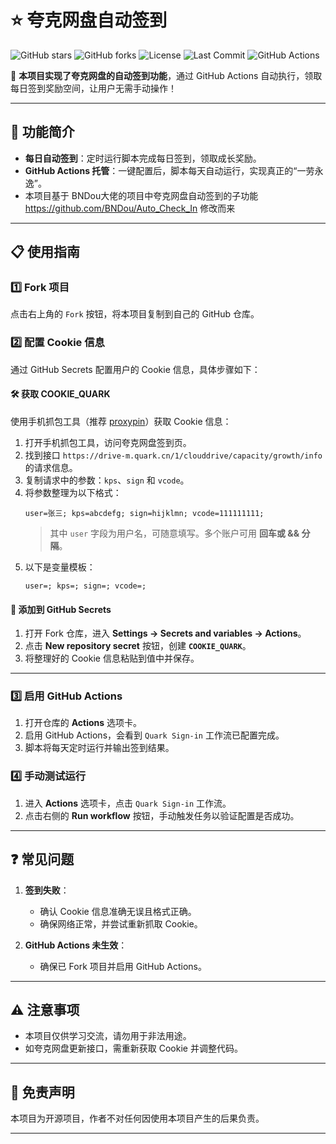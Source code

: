 # ⭐️ 夸克网盘自动签到  
![GitHub stars](https://img.shields.io/github/stars/Liu8Can/Quark_Auot_Check_In)  ![GitHub forks](https://img.shields.io/github/forks/Liu8Can/Quark_Auot_Check_In)  ![License](https://img.shields.io/github/license/Liu8Can/Quark_Auot_Check_In)  ![Last Commit](https://img.shields.io/github/last-commit/Liu8Can/Quark_Auot_Check_In)  ![GitHub Actions](https://github.com/Liu8Can/Quark_Auot_Check_In/actions/workflows/quark_signin.yml/badge.svg)


🎉 **本项目实现了夸克网盘的自动签到功能**，通过 GitHub Actions 自动执行，领取每日签到奖励空间，让用户无需手动操作！  


---

## 🚀 功能简介  
- **每日自动签到**：定时运行脚本完成每日签到，领取成长奖励。  
- **GitHub Actions 托管**：一键配置后，脚本每天自动运行，实现真正的“一劳永逸”。
- 本项目基于 BNDou大佬的项目中夸克网盘自动签到的子功能 https://github.com/BNDou/Auto_Check_In 修改而来 

---

## 📋 使用指南  

### 1️⃣ Fork 项目  
点击右上角的 `Fork` 按钮，将本项目复制到自己的 GitHub 仓库。  

### 2️⃣ 配置 Cookie 信息  
通过 GitHub Secrets 配置用户的 Cookie 信息，具体步骤如下：  

#### 🛠️ 获取 COOKIE_QUARK  
使用手机抓包工具（推荐 [proxypin](https://proxypin.example)）获取 Cookie 信息：  
1. 打开手机抓包工具，访问夸克网盘签到页。  
2. 找到接口 `https://drive-m.quark.cn/1/clouddrive/capacity/growth/info` 的请求信息。  
3. 复制请求中的参数：```kps```、```sign``` 和 ```vcode```。  
4. 将参数整理为以下格式：  
   ```
   user=张三; kps=abcdefg; sign=hijklmn; vcode=111111111;
   ```
   > 其中 `user` 字段为用户名，可随意填写。多个账户可用 **回车或 && 分隔**。
5. 以下是变量模板：     
   ```
   user=; kps=; sign=; vcode=;
   ```
   
#### 🔐 添加到 GitHub Secrets  
1. 打开 Fork 仓库，进入 **Settings -> Secrets and variables -> Actions**。  
2. 点击 **New repository secret** 按钮，创建 **```COOKIE_QUARK```**。  
3. 将整理好的 Cookie 信息粘贴到值中并保存。  

---

### 3️⃣ 启用 GitHub Actions  
1. 打开仓库的 **Actions** 选项卡。  
2. 启用 GitHub Actions，会看到 `Quark Sign-in` 工作流已配置完成。  
3. 脚本将每天定时运行并输出签到结果。  

### 4️⃣ 手动测试运行  
1. 进入 **Actions** 选项卡，点击 `Quark Sign-in` 工作流。  
2. 点击右侧的 **Run workflow** 按钮，手动触发任务以验证配置是否成功。  

---

## ❓ 常见问题  

1. **签到失败**：  
   - 确认 Cookie 信息准确无误且格式正确。  
   - 确保网络正常，并尝试重新抓取 Cookie。  

2. **GitHub Actions 未生效**：  
   - 确保已 Fork 项目并启用 GitHub Actions。  

---

## ⚠️ 注意事项  
- 本项目仅供学习交流，请勿用于非法用途。  
- 如夸克网盘更新接口，需重新获取 Cookie 并调整代码。  

---

## 📜 免责声明  
本项目为开源项目，作者不对任何因使用本项目产生的后果负责。  

---

